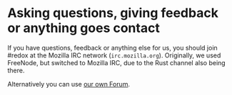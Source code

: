 Asking questions, giving feedback or anything goes contact
==========================================================

If you have questions, feedback or anything else for us, you should join #redox at the Mozilla IRC network (`irc.mozilla.org`). Originally, we used FreeNode, but switched to Mozilla IRC, due to the Rust channel also being there.

Alternatively you can use [our own Forum](https://discourse.redox-os.org/).
